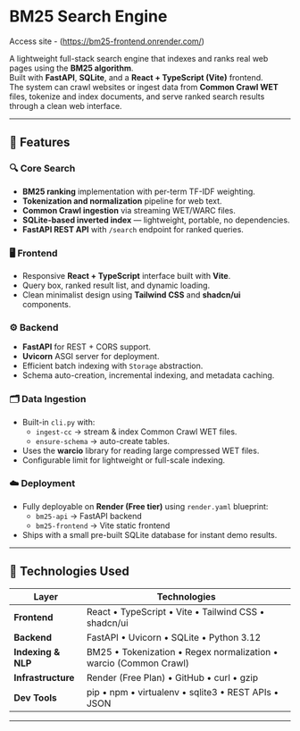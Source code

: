 # BM25 Search Engine

Access site - (https://bm25-frontend.onrender.com/)

A lightweight full-stack search engine that indexes and ranks real web pages using the **BM25 algorithm**.  
Built with **FastAPI**, **SQLite**, and a **React + TypeScript (Vite)** frontend.  
The system can crawl websites or ingest data from **Common Crawl WET** files, tokenize and index documents, and serve ranked search results through a clean web interface.

---

## 🚀 Features

### 🔍 Core Search
- **BM25 ranking** implementation with per-term TF-IDF weighting.
- **Tokenization and normalization** pipeline for web text.
- **Common Crawl ingestion** via streaming WET/WARC files.
- **SQLite-based inverted index** — lightweight, portable, no dependencies.
- **FastAPI REST API** with `/search` endpoint for ranked queries.

### 🖥️ Frontend
- Responsive **React + TypeScript** interface built with **Vite**.
- Query box, ranked result list, and dynamic loading.
- Clean minimalist design using **Tailwind CSS** and **shadcn/ui** components.

### ⚙️ Backend
- **FastAPI** for REST + CORS support.
- **Uvicorn** ASGI server for deployment.
- Efficient batch indexing with `Storage` abstraction.
- Schema auto-creation, incremental indexing, and metadata caching.

### 🗂️ Data Ingestion
- Built-in `cli.py` with:
  - `ingest-cc` → stream & index Common Crawl WET files.
  - `ensure-schema` → auto-create tables.
- Uses the **warcio** library for reading large compressed WET files.
- Configurable limit for lightweight or full-scale indexing.

### ☁️ Deployment
- Fully deployable on **Render (Free tier)** using `render.yaml` blueprint:
  - `bm25-api` → FastAPI backend
  - `bm25-frontend` → Vite static frontend
- Ships with a small pre-built SQLite database for instant demo results.

---

## 🧱 Technologies Used

| Layer | Technologies |
|-------|---------------|
| **Frontend** | React • TypeScript • Vite • Tailwind CSS • shadcn/ui |
| **Backend** | FastAPI • Uvicorn • SQLite • Python 3.12 |
| **Indexing & NLP** | BM25 • Tokenization • Regex normalization • warcio (Common Crawl) |
| **Infrastructure** | Render (Free Plan) • GitHub • curl • gzip |
| **Dev Tools** | pip • npm • virtualenv • sqlite3 • REST APIs • JSON |

---


